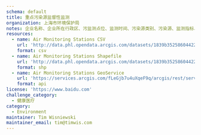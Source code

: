 ```yaml
---
schema: default
title: 重点污染源监督性监测
organization: 上海市环境保护局
notes: 企业名称、企业所在行政区、污监测点位、监测时间、污染源类别、污染源、监测指标、排放标准限值、监测指标浓度、评价结论、超标指数
resources:
  - name: Air Monitoring Stations CSV
    url: 'http://data.phl.opendata.arcgis.com/datasets/1839b35258604422b0b520cbb668df0d_0.csv'
    format: csv
  - name: Air Monitoring Stations Shapefile
    url: 'http://data.phl.opendata.arcgis.com/datasets/1839b35258604422b0b520cbb668df0d_0.zip'
    format: shp
  - name: Air Monitoring Stations GeoService
    url: 'https://services.arcgis.com/fLeGjb7u4uXqeF9q/arcgis/rest/services/Air_Monitoring_Stations/FeatureServer/0/query'
    format: api
license: 'https://www.baidu.com'
challenge_category: 
  - 健康医疗
category:
  - Environment
maintainer: Tim Wisniewski
maintainer_email: tim@timwis.com
---
```

